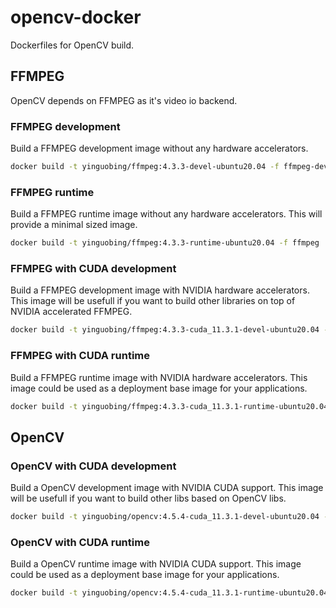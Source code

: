 # opencv-docker
Dockerfiles for OpenCV build.

## FFMPEG
OpenCV depends on FFMPEG as it's video io backend.

### FFMPEG development
Build a FFMPEG development image without any hardware accelerators.

```bash
docker build -t yinguobing/ffmpeg:4.3.3-devel-ubuntu20.04 -f ffmpeg-devel .
```

### FFMPEG runtime
Build a FFMPEG runtime image without any hardware accelerators. This will 
provide a minimal sized image.

```bash
docker build -t yinguobing/ffmpeg:4.3.3-runtime-ubuntu20.04 -f ffmpeg .
```

### FFMPEG with CUDA development
Build a FFMPEG development image with NVIDIA hardware accelerators. This image 
will be usefull if you want to build other libraries on top of NVIDIA accelerated 
FFMPEG.

```bash
docker build -t yinguobing/ffmpeg:4.3.3-cuda_11.3.1-devel-ubuntu20.04 -f ffmpeg-cuda-devel .
```

### FFMPEG with CUDA runtime
Build a FFMPEG runtime image with NVIDIA hardware accelerators. This image could 
be used as a deployment base image for your applications.

```bash
docker build -t yinguobing/ffmpeg:4.3.3-cuda_11.3.1-runtime-ubuntu20.04 -f ffmpeg-cuda-runtime .
```

## OpenCV

### OpenCV with CUDA development
Build a OpenCV development image with NVIDIA CUDA support. This image will be 
usefull if you want to build other libs based on OpenCV libs.

```bash
docker build -t yinguobing/opencv:4.5.4-cuda_11.3.1-devel-ubuntu20.04 -f opencv-cuda-devel .
```

### OpenCV with CUDA runtime
Build a OpenCV runtime image with NVIDIA CUDA support. This image could be used 
as a deployment base image for your applications.

```bash
docker build -t yinguobing/opencv:4.5.4-cuda_11.3.1-runtime-ubuntu20.04 -f opencv-cuda-runtime .
```
